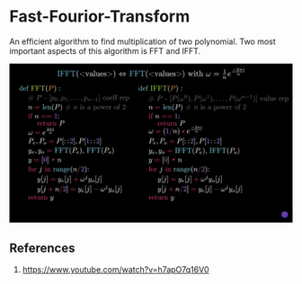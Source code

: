 # Fast-Fourior-Transform

An efficient algorithm to find multiplication of two polynomial. Two most important aspects of this algorithm is FFT and IFFT.

![reference](./data/ref.png)

## References

1. https://www.youtube.com/watch?v=h7apO7q16V0